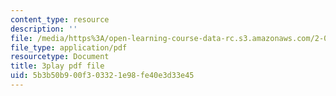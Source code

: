 ```yaml
---
content_type: resource
description: ''
file: /media/https%3A/open-learning-course-data-rc.s3.amazonaws.com/2-003sc-engineering-dynamics-fall-2011/5b3b50b900f303321e98fe40e3d33e45_Fo-Y6kEMURk.pdf
file_type: application/pdf
resourcetype: Document
title: 3play pdf file
uid: 5b3b50b9-00f3-0332-1e98-fe40e3d33e45
---
```

